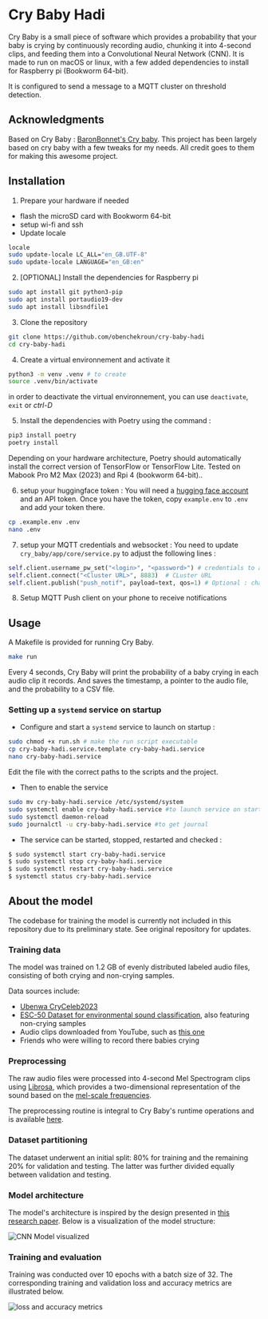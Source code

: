 # Cry Baby Hadi

Cry Baby is a small piece of software which provides a probability that your baby is crying by continuously recording audio, chunking it into 4-second clips, and feeding them into a Convolutional Neural Network (CNN).
It is made to run on macOS or linux, with a few added dependencies to install for Raspberry pi (Bookworm 64-bit).

It is configured to send a message to a MQTT cluster on threshold detection.

## Acknowledgments
Based on Cry Baby : [BaronBonnet's Cry baby](https://github.com/BaronBonet/cry-baby). This project has been largely based on cry baby with a few tweaks for my needs. All credit goes to them for making this awesome project.

## Installation

1. Prepare your hardware if needed
  - flash the microSD card with Bookworm 64-bit
  - setup wi-fi and ssh
  - Update locale

``` bash
locale
sudo update-locale LC_ALL="en_GB.UTF-8"
sudo update-locale LANGUAGE="en_GB:en"
```

2. [OPTIONAL] Install the dependencies for Raspberry pi
``` bash
sudo apt install git python3-pip
sudo apt install portaudio19-dev
sudo apt install libsndfile1
```

3. Clone the repository
``` bash
git clone https://github.com/obenchekroun/cry-baby-hadi
cd cry-baby-hadi
```

4. Create a virtual environnement and activate it
``` bash
python3 -m venv .venv # to create
source .venv/bin/activate
```

in order to deactivate the virtual environnement, you can use `deactivate`, `exit` or *ctrl-D*

5. Install the dependencies with Poetry using the command :
``` bash
pip3 install poetry
poetry install
```

Depending on your hardware architecture, Poetry should automatically install the correct version of TensorFlow or TensorFlow Lite. Tested on Mabook Pro M2 Max (2023) and Rpi 4 (bookworm 64-bit)..

6. setup your huggingface token : 
You will need a [hugging face account](https://huggingface.co/welcome) and an API token. Once you have the token, copy `example.env` to `.env` and add your token there.

``` bash
cp .example.env .env
nano .env
```

7. setup your MQTT credentials and websocket :
You need to update `cry_baby/app/core/service.py` to adjust the following lines :

``` python
self.client.username_pw_set("<login>", "<password>") # credentials to access MQTT cluster
self.client.connect("<Cluster URL>", 8883)  # CLuster URL
self.client.publish("push_notif", payload=text, qos=1) # Optional : change the MQTT topic where the palyload is published
```

8. Setup MQTT Push client on your phone to receive notifications

## Usage
A Makefile is provided for running Cry Baby.

```bash
make run
```

Every 4 seconds, Cry Baby will print the probability of a baby crying in each audio clip it records. And saves the timestamp, a pointer to the audio file, and the probability to a CSV file.


### Setting up a `systemd` service on startup

- Configure and start a `systemd` service to launch on startup :
```bash
sudo chmod +x run.sh # make the run script executable
cp cry-baby-hadi.service.template cry-baby-hadi.service
nano cry-baby-hadi.service
```
Edit the file with the correct paths to the scripts and the project.

- Then to enable the service
``` bash
sudo mv cry-baby-hadi.service /etc/systemd/system
sudo systemctl enable cry-baby-hadi.service #to launch service on startup
sudo systemctl daemon-reload
sudo journalctl -u cry-baby-hadi.service #to get journal
```

- The service can be started, stopped, restarted and checked :
``` bash
$ sudo systemctl start cry-baby-hadi.service
$ sudo systemctl stop cry-baby-hadi.service
$ sudo systemctl restart cry-baby-hadi.service
$ systemctl status cry-baby-hadi.service
```


## About the model

The codebase for training the model is currently not included in this repository due to its preliminary state. See original repository for updates.

### Training data

The model was trained on 1.2 GB of evenly distributed labeled audio files, consisting of both crying and non-crying samples.

Data sources include:

- [Ubenwa CryCeleb2023](https://huggingface.co/datasets/Ubenwa/CryCeleb2023)
- [ESC-50 Dataset for environmental sound classification](https://dagshub.com/kinkusuma/esc50-dataset), also featuring non-crying samples
- Audio clips downloaded from YouTube, such as [this one](https://www.youtube.com/watch?v=lmbJP1yObZc)
- Friends who were willing to record there babies crying

### Preprocessing

The raw audio files were processed into 4-second Mel Spectrogram clips using [Librosa](https://librosa.org/doc/0.10.1/generated/librosa.feature.melspectrogram.html#librosa.feature.melspectrogram), which provides a two-dimensional representation of the sound based on the [mel-scale frequencies](https://en.wikipedia.org/wiki/Mel_scale).

The preprocessing routine is integral to Cry Baby's runtime operations and is available [here](./cry_baby/pkg/audio_file_client/adapters/librosa_client.py).

### Dataset partitioning

The dataset underwent an initial split: 80% for training and the remaining 20% for validation and testing. The latter was further divided equally between validation and testing.

### Model architecture

The model's architecture is inspired by the design presented in [this research paper](https://www.pacet-conf.gr/Files/PACET2022paper194.pdf). Below is a visualization of the model structure:

![CNN Model visualized](https://cdn.ericcbonet.com/baby-cry-cnn-model-visualization.png?)

### Training and evaluation

Training was conducted over 10 epochs with a batch size of 32. The corresponding training and validation loss and accuracy metrics are illustrated below.

![loss and accuracy metrics](https://cdn.ericcbonet.com/cry-baby-accuracy-loss-metrics.png?)
